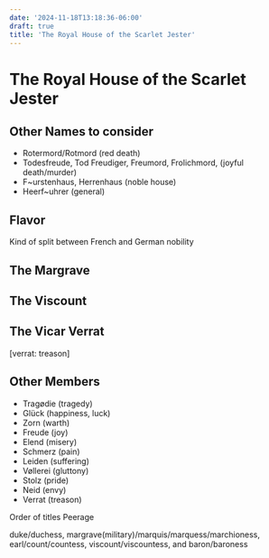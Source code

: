 ```yaml
---
date: '2024-11-18T13:18:36-06:00'
draft: true
title: 'The Royal House of the Scarlet Jester'
---
```


# The Royal House of the Scarlet Jester

## Other Names to consider

- Rotermord/Rotmord (red death)
- Todesfreude, Tod Freudiger, Freumord, Frolichmord, (joyful death/murder)
- F~urstenhaus, Herrenhaus (noble house)
- Heerf~uhrer (general)

## Flavor

Kind of split between French and German nobility

## The Margrave

## The Viscount

## The Vicar Verrat

[verrat: treason]

## Other Members

- Tragødie (tragedy)
- Glück (happiness, luck)
- Zorn (warth)
- Freude (joy)
- Elend (misery)
- Schmerz (pain)
- Leiden (suffering)
- Vøllerei (gluttony)
- Stolz (pride)
- Neid (envy)
- Verrat (treason)


Order of titles Peerage

duke/duchess, margrave(military)/marquis/marquess/marchioness, earl/count/countess, viscount/viscountess, and baron/baroness